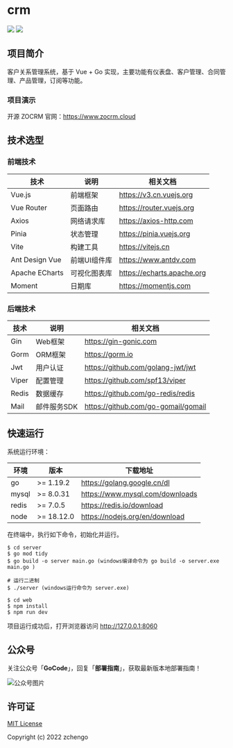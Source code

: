 # crm

<a href="#公众号"><img src="https://img.shields.io/badge/公众号-GoCode-%2302DF6D" /></a>
<a href="https://www.zhihu.com/people/87-4-8-5"><img src="https://img.shields.io/badge/知乎-菜鸟程序员-%230092FF" /></a>

## 项目简介

客户关系管理系统，基于 Vue + Go 实现，主要功能有仪表盘、客户管理、合同管理、产品管理，订阅等功能。

### 项目演示

开源 ZOCRM 官网：https://www.zocrm.cloud

## 技术选型

### 前端技术

| 技术 | 说明 | 相关文档 |
|---|---|---|
| Vue.js | 前端框架 | https://v3.cn.vuejs.org |
| Vue Router | 页面路由 | https://router.vuejs.org |
| Axios | 网络请求库 | https://axios-http.com |
| Pinia | 状态管理 | https://pinia.vuejs.org |
| Vite | 构建工具 | https://vitejs.cn |
| Ant Design Vue | 前端UI组件库 | https://www.antdv.com |
| Apache ECharts | 可视化图表库 | https://echarts.apache.org |
| Moment | 日期库 | https://momentjs.com |

### 后端技术

| 技术 | 说明 | 相关文档 |
|---|---|---|
| Gin | Web框架 | https://gin-gonic.com |
| Gorm | ORM框架 | https://gorm.io |
| Jwt | 用户认证 | https://github.com/golang-jwt/jwt |
| Viper | 配置管理 | https://github.com/spf13/viper |
| Redis | 数据缓存 | https://github.com/go-redis/redis |
| Mail | 邮件服务SDK | https://github.com/go-gomail/gomail |

## 快速运行

系统运行环境：

| 环境 | 版本 | 下载地址 |
|---|---|---|
| go | >= 1.19.2 | https://golang.google.cn/dl |
| mysql | >= 8.0.31 | https://www.mysql.com/downloads |
| redis | >= 7.0.5 | https://redis.io/download |
| node | >= 18.12.0 | https://nodejs.org/en/download |


在终端中，执行如下命令，初始化并运行。

```
$ cd server
$ go mod tidy
$ go build -o server main.go (windows编译命令为 go build -o server.exe main.go )

# 运行二进制
$ ./server (windows运行命令为 server.exe)

$ cd web
$ npm install
$ npm run dev
```

项目运行成功后，打开浏览器访问 http://127.0.0.1:8060

## 公众号

关注公众号「**GoCode**」，回复「**部署指南**」，获取最新版本地部署指南！

![公众号图片](https://www.zocrm.cloud/qrcode/gsh_qrcode.jpg)

## 许可证

[MIT License](https://github.com/zchengo/crm/blob/main/LICENSE) 

Copyright (c) 2022 zchengo 